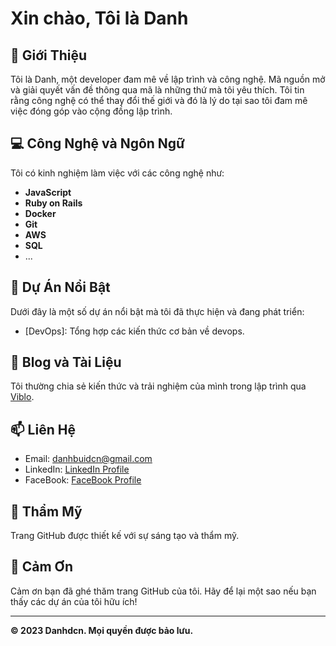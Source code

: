 # Xin chào, Tôi là Danh

## 👋 Giới Thiệu

Tôi là Danh, một developer đam mê về lập trình và công nghệ. Mã nguồn mở và giải quyết vấn đề thông qua mã là những thứ mà tôi yêu thích. Tôi tin rằng công nghệ có thể thay đổi thế giới và đó là lý do tại sao tôi đam mê việc đóng góp vào cộng đồng lập trình.

## 💻 Công Nghệ và Ngôn Ngữ

Tôi có kinh nghiệm làm việc với các công nghệ như:

- **JavaScript**
- **Ruby on Rails**
- **Docker**
- **Git**
- **AWS**
- **SQL**
- ...

## 🚀 Dự Án Nổi Bật

Dưới đây là một số dự án nổi bật mà tôi đã thực hiện và đang phát triển:

- [DevOps]: Tổng hợp các kiến thức cơ bản về devops.

## 📝 Blog và Tài Liệu

Tôi thường chia sẻ kiến thức và trải nghiệm của mình trong lập trình qua  [Viblo](https://viblo.asia/u/BuiVanThuong).

## 📫 Liên Hệ

- Email: [danhbuidcn@gmail.com](mailto:danhbuidcn@gmail.com)
- LinkedIn: [LinkedIn Profile](https://www.linkedin.com/in/th%C6%B0%E1%BB%A3ng-b%C3%B9i-bb98a31b6/)
- FaceBook: [FaceBook Profile](https://www.facebook.com/thuongbuivanhaui)

## 🎨 Thẩm Mỹ

Trang GitHub được thiết kế với sự sáng tạo và thẩm mỹ.

## 🙏 Cảm Ơn

Cảm ơn bạn đã ghé thăm trang GitHub của tôi. Hãy để lại một sao nếu bạn thấy các dự án của tôi hữu ích!

---
**© 2023 Danhdcn. Mọi quyền được bảo lưu.**

<!--
**danhbuidcn/danhbuidcn** is a ✨ _special_ ✨ repository because its `README.md` (this file) appears on your GitHub profile.

Here are some ideas to get you started:

- 🔭 I’m currently working on ...
- 🌱 I’m currently learning ...
- 👯 I’m looking to collaborate on ...
- 🤔 I’m looking for help with ...
- 💬 Ask me about ...
- 📫 How to reach me: ...
- 😄 Pronouns: ...
- ⚡ Fun fact: ...
-->
